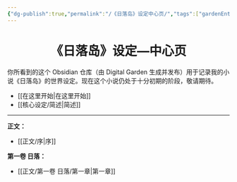 ```yaml
---
{"dg-publish":true,"permalink":"/《日落岛》设定中心页/","tags":["gardenEntry"]}
---
```


<h1><center>《日落岛》设定—中心页</center></h1>
你所看到的这个 Obsidian 仓库（由 Digital Garden 生成并发布）用于记录我的小说《日落岛》的世界设定。现在这个小说仍处于十分初期的阶段，敬请期待。

- [[在这里开始\|在这里开始]]
- [[核心设定/简述\|简述]]

---

**正文：**

- [[正文/序\|序]]

**第一卷 日落：**

- [[正文/第一卷 日落/第一章\|第一章]]